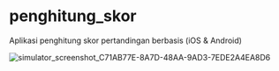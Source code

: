 # penghitung_skor
Aplikasi penghitung skor pertandingan berbasis (iOS &amp; Android)

![simulator_screenshot_C71AB77E-8A7D-48AA-9AD3-7EDE2A4EA8D6](https://user-images.githubusercontent.com/31398203/171857689-ce0d35de-d46f-41d4-93d3-b363b942094a.png)

